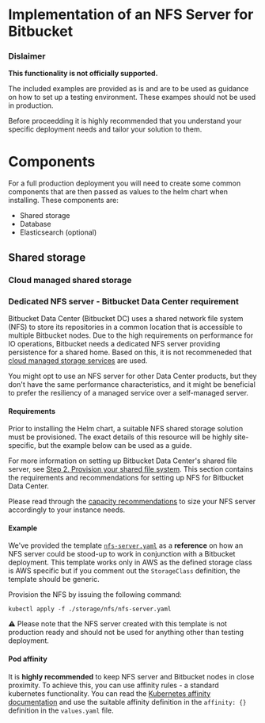 # Implementation of an NFS Server for Bitbucket

### Dislaimer

**This functionality is not officially supported.**

The included examples are provided as is and are to be used as guidance on how to set up a testing environment. These exampes should not be used in production. 

Before proceedding it is highly recommended that you understand your specific deployment needs and tailor your solution to them.

# Components

For a full production deployment you will need to create some common components that are then passed as values to the helm chart when installing. These components are:

* Shared storage
* Database
* Elasticsearch (optional)

## Shared storage

### Cloud managed shared storage 

### Dedicated NFS server - Bitbucket Data Center requirement

Bitbucket Data Center (Bitbucket DC) uses a shared network file system (NFS) to store its repositories in a common location that is accessible to multiple Bitbucket nodes. Due to the high requirements on performance for IO operations, Bitbucket needs a dedicated NFS server providing persistence for a shared home. Based on this, it is not recommeneded that [cloud managed storage services](https://confluence.atlassian.com/bitbucketserver/supported-platforms-776640981.html#Supportedplatforms-cloudplatformsCloudPlatforms) are used.

You might opt to use an NFS server for other Data Center products, but they don't have the same performance characteristics, and it might be beneficial to prefer the resiliency of a managed service over a self-managed server.
 
#### Requirements

Prior to installing the Helm chart, a suitable NFS shared storage solution must be provisioned. The exact details of this resource will be highly site-specific, but the example below can be used as a guide.

For more information on setting up Bitbucket Data Center's shared file server, see 
[Step 2. Provision your shared file system](https://confluence.atlassian.com/bitbucketserver/install-bitbucket-data-center-872139817.html#InstallBitbucketDataCenter-nfs). This section contains the requirements and recommendations for setting up NFS for Bitbucket Data Center.

Please read through the 
[capacity recommendations](https://confluence.atlassian.com/bitbucketserver/recommendations-for-running-bitbucket-in-aws-776640282.html) to size your NFS server accordingly to your instance needs.

#### Example

We've provided the template [`nfs-server.yaml`](nfs-server.yaml) as a **reference** on how an NFS server could be stood-up to work in conjunction with a Bitbucket deployment. This template works only in AWS as the defined storage class is AWS specific but if you comment out the `StorageClass` definition, the template should be generic.

Provision the NFS by issuing the following command:
```shell
kubectl apply -f ./storage/nfs/nfs-server.yaml
```

:warning: Please note that the NFS server created with this template is not production ready and should not be used for anything other than testing deployment.


#### Pod affinity

It is **highly recommended** to keep NFS server and Bitbucket nodes in close proximity. To achieve this, you can use affinity rules -
a standard kubernetes functionality. You can read the [Kubernetes affinity documentation](https://kubernetes.io/docs/concepts/scheduling-eviction/assign-pod-node/#affinity-and-anti-affinity) and use the suitable affinity definition in the `affinity: {}` definition in the `values.yaml` file.
